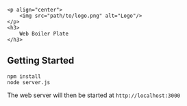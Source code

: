```
<p align="center">
    <img src="path/to/logo.png" alt="Logo"/>
</p>
<h3>
    Web Boiler Plate
</h3>
``` 
Getting Started
---

```
npm install
node server.js
```

The web server will then be started at `http://localhost:3000`






